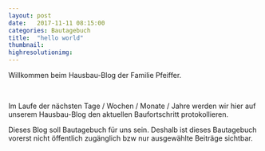 ```yaml
---
layout: post
date:   2017-11-11 08:15:00
categories: Bautagebuch
title:  "hello world"
thumbnail: 
highresolutionimg: 
---
```


<div class="entry-content">

Willkommen beim Hausbau-Blog der Familie Pfeiffer.

 

Im Laufe der nächsten Tage / Wochen / Monate / Jahre werden wir hier auf unserem Hausbau-Blog den aktuellen Baufortschritt protokollieren.

Dieses Blog soll Bautagebuch für uns sein. 
Deshalb ist dieses Bautagebuch vorerst nicht öffentlich zugänglich bzw nur ausgewählte Beiträge sichtbar.



</div><!-- .entry-content -->
